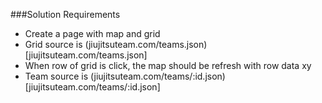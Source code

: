 ###Solution Requirements 

 - Create a page with map and grid
 - Grid source is (jiujitsuteam.com/teams.json)[jiujitsuteam.com/teams.json]
 - When row of grid is click, the map should be refresh with row data xy 
 - Team source is (jiujitsuteam.com/teams/:id.json)[jiujitsuteam.com/teams/:id.json]




